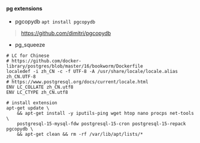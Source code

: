 #### pg extensions

- pgcopydb `apt install pgcopydb`
> https://github.com/dimitri/pgcopydb

- pg_squeeze


```shell
# LC for Chinese
# https://github.com/docker-library/postgres/blob/master/16/bookworm/Dockerfile
localedef -i zh_CN -c -f UTF-8 -A /usr/share/locale/locale.alias zh_CN.UTF-8
# https://www.postgresql.org/docs/current/locale.html
ENV LC_COLLATE zh_CN.utf8
ENV LC_CTYPE zh_CN.utf8

# install extension
apt-get update \
	&& apt-get install -y iputils-ping wget htop nano procps net-tools \
    postgresql-15-mysql-fdw postgresql-15-cron postgresql-15-repack pgcopydb \
    && apt-get clean && rm -rf /var/lib/apt/lists/*

```
